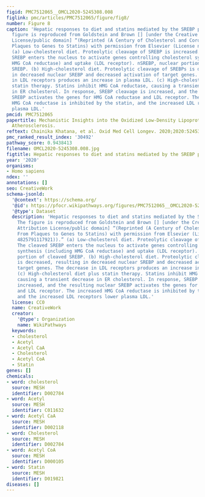 ```yaml
---
figid: PMC7512065__OMCL2020-5245308.008
figlink: pmc/articles/PMC7512065/figure/fig8/
number: Figure 8
caption: 'Hepatic responses to diet and statins mediated by the SREBP pathway. The
  figure is reproduced from Goldstein and Brown [] [under the Creative Commons Attribution
  License/public domain] “(Reprinted (A Century of Cholesterol and Coronaries: From
  Plaques to Genes to Statins) with permission from Elsevier (License number 4825791117921)).”
  (a) Low-cholesterol diet. Proteolytic cleavage of SREBP is increased. The cleaved
  SREBP enters the nucleus to activate genes controlling cholesterol synthesis (including
  HMG CoA reductase) and uptake (LDL receptor). nSREBP, nuclear portion of cleaved
  SREBP. (b) High-cholesterol diet. Proteolytic cleavage of SREBPs is decreased, resulting
  in decreased nuclear SREBP and decreased activation of target genes. The decrease
  in LDL receptors produces an increase in plasma LDL. (c) High-cholesterol diet plus
  statin therapy. Statins inhibit HMG CoA reductase, causing a transient decrease
  in ER cholesterol. In response, SREBP cleavage is increased, and the resulting nuclear
  SREBP activates the genes for HMG CoA reductase and LDL receptor. The increased
  HMG CoA reductase is inhibited by the statin, and the increased LDL receptors lower
  plasma LDL.'
pmcid: PMC7512065
papertitle: Mechanistic Insights into the Oxidized Low-Density Lipoprotein-Induced
  Atherosclerosis.
reftext: Chainika Khatana, et al. Oxid Med Cell Longev. 2020;2020:5245308.
pmc_ranked_result_index: '30492'
pathway_score: 0.9438413
filename: OMCL2020-5245308.008.jpg
figtitle: Hepatic responses to diet and statins mediated by the SREBP pathway
year: '2020'
organisms:
- Homo sapiens
ndex: ''
annotations: []
seo: CreativeWork
schema-jsonld:
  '@context': https://schema.org/
  '@id': https://pfocr.wikipathways.org/figures/PMC7512065__OMCL2020-5245308.008.html
  '@type': Dataset
  description: 'Hepatic responses to diet and statins mediated by the SREBP pathway.
    The figure is reproduced from Goldstein and Brown [] [under the Creative Commons
    Attribution License/public domain] “(Reprinted (A Century of Cholesterol and Coronaries:
    From Plaques to Genes to Statins) with permission from Elsevier (License number
    4825791117921)).” (a) Low-cholesterol diet. Proteolytic cleavage of SREBP is increased.
    The cleaved SREBP enters the nucleus to activate genes controlling cholesterol
    synthesis (including HMG CoA reductase) and uptake (LDL receptor). nSREBP, nuclear
    portion of cleaved SREBP. (b) High-cholesterol diet. Proteolytic cleavage of SREBPs
    is decreased, resulting in decreased nuclear SREBP and decreased activation of
    target genes. The decrease in LDL receptors produces an increase in plasma LDL.
    (c) High-cholesterol diet plus statin therapy. Statins inhibit HMG CoA reductase,
    causing a transient decrease in ER cholesterol. In response, SREBP cleavage is
    increased, and the resulting nuclear SREBP activates the genes for HMG CoA reductase
    and LDL receptor. The increased HMG CoA reductase is inhibited by the statin,
    and the increased LDL receptors lower plasma LDL.'
  license: CC0
  name: CreativeWork
  creator:
    '@type': Organization
    name: WikiPathways
  keywords:
  - cholesterol
  - Acetyl
  - Acetyl CaA
  - Cholesterol
  - Acetyl CoA
  - Statin
genes: []
chemicals:
- word: cholesterol
  source: MESH
  identifier: D002784
- word: Acetyl
  source: MESH
  identifier: C011632
- word: Acetyl CaA
  source: MESH
  identifier: D002118
- word: Cholesterol
  source: MESH
  identifier: D002784
- word: Acetyl CoA
  source: MESH
  identifier: D000105
- word: Statin
  source: MESH
  identifier: D019821
diseases: []
---
```

